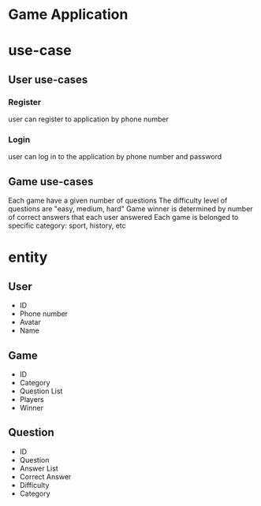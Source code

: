 # Game Application


# use-case

## User use-cases
### Register
user can register to application by phone number

### Login
user can log in to the application by phone number and password


## Game use-cases
Each game have a given number of questions
The difficulty level of questions are "easy, medium, hard"
Game winner is determined by number of correct answers that each user answered
Each game is belonged to specific category: sport, history, etc


# entity

## User
- ID
- Phone number
- Avatar
- Name

## Game
- ID
- Category
- Question List
- Players
- Winner

## Question
- ID
- Question
- Answer List
- Correct Answer
- Difficulty
- Category